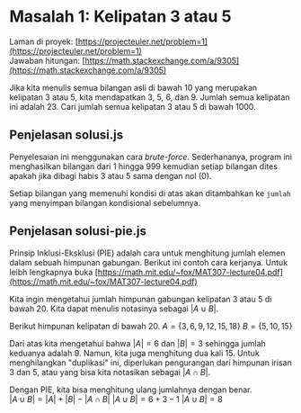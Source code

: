 # Masalah 1: Kelipatan 3 atau 5

Laman di proyek: [https://projecteuler.net/problem=1](https://projecteuler.net/problem=1)  
Jawaban hitungan: [https://math.stackexchange.com/a/9305](https://math.stackexchange.com/a/9305)

Jika kita menulis semua bilangan asli di bawah 10 yang merupakan kelipatan 3 atau 5, kita mendapatkan 3, 5, 6, dan 9. Jumlah semua kelipatan ini adalah 23.
Cari jumlah semua kelipatan 3 atau 5 di bawah 1000.

## Penjelasan solusi.js
Penyelesaian ini menggunakan cara _brute-force_. Sederhananya, program ini menghasilkan bilangan dari 1 hingga 999 kemudian setiap bilangan dites apakah jika dibagi habis 3 atau 5 sama dengan nol (0).

Setiap bilangan yang memenuhi kondisi di atas akan ditambahkan ke `jumlah` yang menyimpan bilangan kondisional sebelumnya.

## Penjelasan solusi-pie.js
Prinsip Inklusi-Eksklusi (PIE) adalah cara untuk menghitung jumlah elemen dalam sebuah himpunan gabungan. Berikut ini contoh cara kerjanya. Untuk leibh lengkapnya buka [https://math.mit.edu/~fox/MAT307-lecture04.pdf](https://math.mit.edu/~fox/MAT307-lecture04.pdf)

Kita ingin mengetahui jumlah himpunan gabungan kelipatan 3 atau 5 di bawah 20. Kita dapat menulis notasinya sebagai $|A ∪ B|$.

Berikut himpunan kelipatan di bawah 20.
$A = \{3, 6, 9, 12, 15, 18\}$
$B = \{5, 10, 15\}$

Dari atas kita mengetahui bahwa $|A| = 6$ dan $|B| = 3$ sehingga jumlah keduanya adalah 9. Namun, kita juga menghitung dua kali 15. Untuk menghilangkan "duplikasi" ini, diperlukan pengurangan dari himpunan irisan 3 dan 5, atau yang bisa kita notasikan sebagai $|A ∩ B|$.

Dengan PIE, kita bisa menghitung ulang jumlahnya dengan benar.  
$|A ∪ B| = |A| + |B| - |A ∩ B|$
$|A ∪ B| = 6 + 3 - 1$
$|A ∪ B| = 8$
